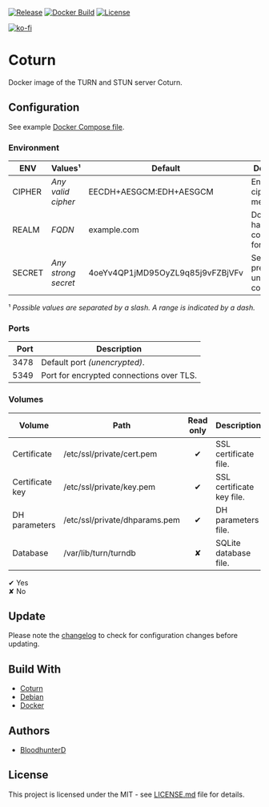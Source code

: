 [![Release](https://img.shields.io/github/v/release/bloodhunterd/coturn?include_prereleases&style=for-the-badge)](https://github.com/bloodhunterd/coturn/releases)
[![Docker Build](https://img.shields.io/docker/cloud/build/bloodhunterd/coturn?style=for-the-badge)](https://hub.docker.com/r/bloodhunterd/coturn)
[![License](https://img.shields.io/github/license/bloodhunterd/coturn?style=for-the-badge)](https://github.com/bloodhunterd/coturn/blob/master/LICENSE)

[![ko-fi](https://www.ko-fi.com/img/githubbutton_sm.svg)](https://ko-fi.com/P5P51U5SZ)

# Coturn

Docker image of the TURN and STUN server Coturn.

## Configuration

See example [Docker Compose file](https://github.com/bloodhunterd/coturn/blob/master/docker-compose.yml).

### Environment

| ENV | Values¹ | Default | Description
| --- | ------- | ------- | -----------
| CIPHER | *Any valid cipher* | EECDH+AESGCM:EDH+AESGCM | Encryption cipher methods.
| REALM | *FQDN* | example.com | Domain to handle connections for.
| SECRET | *Any strong secret* | 4oeYv4QP1jMD95OyZL9q85j9vFZBjVFv | Secret to prevent unauthorized connection.

¹ *Possible values are separated by a slash. A range is indicated by a dash.*

### Ports

| Port | Description
| ---: | -----------
| 3478 | Default port *(unencrypted)*.
| 5349 | Port for encrypted connections over TLS.

### Volumes

| Volume | Path | Read only | Description
| ------ | ---- | :-------: | -----------
| Certificate | /etc/ssl/private/cert.pem | &#10004; | SSL certificate file.
| Certificate key | /etc/ssl/private/key.pem | &#10004; | SSL certificate key file.
| DH parameters | /etc/ssl/private/dhparams.pem | &#10004; | DH parameters file.
| Database | /var/lib/turn/turndb | &#10008; | SQLite database file.

&#10004; Yes  
&#10008; No

## Update

Please note the [changelog](https://github.com/bloodhunterd/coturn/blob/master/CHANGELOG.md) to check for configuration changes before updating.

## Build With

* [Coturn](https://github.com/coturn/coturn)
* [Debian](https://www.debian.org/)
* [Docker](https://www.docker.com/)

## Authors

* [BloodhunterD](https://github.com/bloodhunterd)

## License

This project is licensed under the MIT - see [LICENSE.md](https://github.com/bloodhunterd/coturn/blob/master/LICENSE) file for details.
